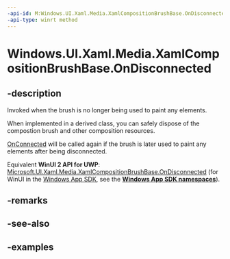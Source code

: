 ```yaml
---
-api-id: M:Windows.UI.Xaml.Media.XamlCompositionBrushBase.OnDisconnected
-api-type: winrt method
---
```


<!-- Method syntax.
virtual protected void XamlCompositionBrushBase.OnDisconnected()
-->

# Windows.UI.Xaml.Media.XamlCompositionBrushBase.OnDisconnected

## -description
Invoked when the brush is no longer being used to paint any elements. 

When implemented in a derived class, you can safely dispose of the compostion brush and other composition resources.

[OnConnected](xamlcompositionbrushbase_onconnected_591765711.md) will be called again if the brush is later used to paint any elements after being disconnected.

Equivalent **WinUI 2 API for UWP**: [Microsoft.UI.Xaml.Media.XamlCompositionBrushBase.OnDisconnected](/windows/winui/api/microsoft.ui.xaml.media.xamlcompositionbrushbase.ondisconnected) (for WinUI in the [Windows App SDK](/windows/apps/windows-app-sdk/), see the **[Windows App SDK namespaces](/windows/windows-app-sdk/api/winrt/)**).

## -remarks

## -see-also

## -examples

